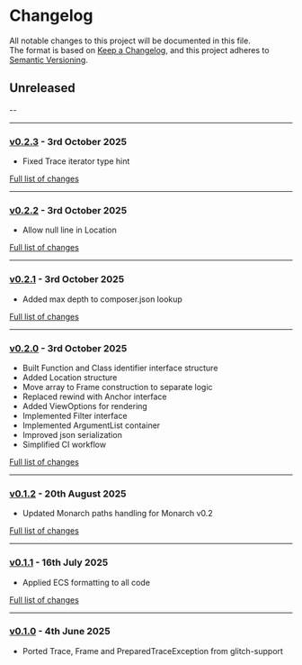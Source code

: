 # Changelog

All notable changes to this project will be documented in this file.<br>
The format is based on [Keep a Changelog](https://keepachangelog.com/en/1.0.0/),
and this project adheres to [Semantic Versioning](https://semver.org/spec/v2.0.0.html).

## Unreleased
--

---

### [v0.2.3](https://github.com/decodelabs/remnant/commits/v0.2.3) - 3rd October 2025

- Fixed Trace iterator type hint

[Full list of changes](https://github.com/decodelabs/remnant/compare/v0.2.2...v0.2.3)

---

### [v0.2.2](https://github.com/decodelabs/remnant/commits/v0.2.2) - 3rd October 2025

- Allow null line in Location

[Full list of changes](https://github.com/decodelabs/remnant/compare/v0.2.1...v0.2.2)

---

### [v0.2.1](https://github.com/decodelabs/remnant/commits/v0.2.1) - 3rd October 2025

- Added max depth to composer.json lookup

[Full list of changes](https://github.com/decodelabs/remnant/compare/v0.2.0...v0.2.1)

---

### [v0.2.0](https://github.com/decodelabs/remnant/commits/v0.2.0) - 3rd October 2025

- Built Function and Class identifier interface structure
- Added Location structure
- Move array to Frame construction to separate logic
- Replaced rewind with Anchor interface
- Added ViewOptions for rendering
- Implemented Filter interface
- Implemented ArgumentList container
- Improved json serialization
- Simplified CI workflow

[Full list of changes](https://github.com/decodelabs/remnant/compare/v0.1.2...v0.2.0)

---

### [v0.1.2](https://github.com/decodelabs/remnant/commits/v0.1.2) - 20th August 2025

- Updated Monarch paths handling for Monarch v0.2

[Full list of changes](https://github.com/decodelabs/remnant/compare/v0.1.1...v0.1.2)

---

### [v0.1.1](https://github.com/decodelabs/remnant/commits/v0.1.1) - 16th July 2025

- Applied ECS formatting to all code

[Full list of changes](https://github.com/decodelabs/remnant/compare/v0.1.0...v0.1.1)

---

### [v0.1.0](https://github.com/decodelabs/remnant/commits/v0.1.0) - 4th June 2025

- Ported Trace, Frame and PreparedTraceException from glitch-support
